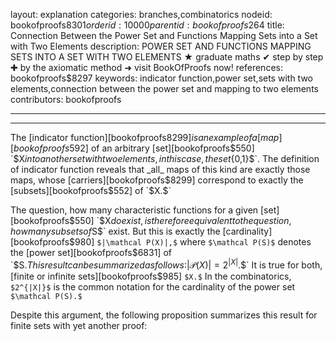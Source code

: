 layout: explanation
categories: branches,combinatorics
nodeid: bookofproofs$8301
orderid: 10000
parentid: bookofproofs$264
title: Connection Between the Power Set and Functions Mapping Sets into a Set with Two Elements
description: POWER SET AND FUNCTIONS MAPPING SETS INTO A SET WITH TWO ELEMENTS ★ graduate maths ✔ step by step ✚ by the axiomatic method ➜ visit BookOfProofs now!
references: bookofproofs$8297
keywords: indicator function,power set,sets with two elements,connection between the power set and mapping to two elements
contributors: bookofproofs

---


---

The [indicator function][bookofproofs$8299] is an example of a [map][bookofproofs$592] of an arbitrary [set][bookofproofs$550] `$X$` into another set with two elements, in this case, the set `$\{0,1\}$`. The definition of indicator function reveals that _all_ maps of this kind are exactly those maps, whose [carriers][bookofproofs$8299] correspond to exactly the [subsets][bookofproofs$552] of `$X.$`

The question, how many characteristic functions for a given [set][bookofproofs$550] `$X$` do exist, is therefore equivalent to the question, how many subsets of `$S$` exist. But this is exactly the [cardinality][bookofproofs$980] `$|\mathcal P(X)|,$` where `$\mathcal P(S)$` denotes the [power set][bookofproofs$6831] of `$S.$` This result can be summarized as follows: `$$|\mathcal P(X)|=2^{|X|}.$$` It is true for both, [finite or infinite sets][bookofproofs$985] `$X.$` In the combinatorics, `$2^{|X|}$` is the common notation for the cardinality of the power set `$\mathcal P(S).$`

Despite this argument, the following proposition summarizes this result for finite sets with yet another proof:
